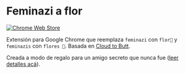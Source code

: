 # Feminazi a flor

[![Chrome Web Store](https://img.shields.io/chrome-web-store/d/nimelepbpejjlbmoobocpfnjhihnpked.svg?style=flat-square)](https://chrome.google.com/webstore/detail/feminazi-a-flor/hmdngmpdmpdkmgiienibblaeplmceimf?hl=es)

Extensión para Google Chrome que reemplaza `feminazi` con `flor🌹` y `feminazis` con `flores 🌹`.
Basada en [Cloud to Butt](https://github.com/panicsteve/cloud-to-butt).

Creada a modo de regalo para un amigo secreto que nunca fue ([leer detalles acá](http://esmifiestamag.com/con-esta-extension-de-chrome-a-la-gilada-ni-cabida/)).
